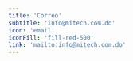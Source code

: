 ```yaml
---
title: 'Correo'
subtitle: 'info@mitech.com.do'
icon: 'email'
iconFill: 'fill-red-500'
link: 'mailto:info@mitech.com.do'
---
```


<!-- <ContactCard title='Correo' subtitle="info@mitech.com.do" icon="email" iconFill="fill-green-500" link="mailto:info@mitech.com.do" />

            <ContactCard title="Teléfono" subtitle="+1 (809)-585-8145" icon="telephone" iconFill="fill-sky-600" link="/" />

            <ContactCard title="Dirección" subtitle="Calle Los Pinos 24, Boca De Mao" icon="geo-alt-fill" iconFill="fill-red-500" link="https://www.google.com/maps/place/Servicios+N%C3%BA%C3%B1ez/@19.5911994,-71.0489276,379m/data=!3m1!1e3!4m6!3m5!1s0x8eb1a3b9c120269f:0xcdf012fe96eb6a6d!8m2!3d19.5908899!4d-71.0491374!16s%2Fg%2F11w9xxtz7y!5m1!1e1?entry=ttu&g_ep=EgoyMDI1MTAwOC4wIKXMDSoASAFQAw%3D%3D" />
            
            <ContactCard title="Horario" subtitle="De 9 AM a 1PM y de 3PM a 7PM" icon="clock" iconFill="fill-orange-300" link="#" /> -->